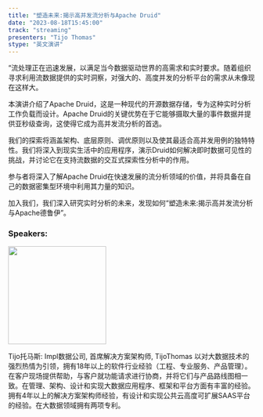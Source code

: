```yaml
---
title: "塑造未来:揭示高并发流分析与Apache Druid"
date: "2023-08-18T15:45:00" 
track: "streaming"
presenters: "Tijo Thomas"
stype: "英文演讲"
---
```

“流处理正在迅速发展，以满足当今数据驱动世界的高需求和实时要求。随着组织寻求利用流数据提供的实时洞察，对强大的、高度并发的分析平台的需求从未像现在这样大。

本演讲介绍了Apache Druid，这是一种现代的开源数据存储，专为这种实时分析工作负载而设计。Apache Druid的关键优势在于它能够摄取大量的事件数据并提供亚秒级查询，这使得它成为高并发流分析的首选。

我们的探索将涵盖架构、底层原则、调优原则以及使其最适合高并发用例的独特特性。我们将深入到现实生活中的应用程序，演示Druid如何解决即时数据可见性的挑战，并讨论它在支持流数据的交互式探索性分析中的作用。

参与者将深入了解Apache Druid在快速发展的流分析领域的价值，并将具备在自己的数据密集型环境中利用其力量的知识。

加入我们，我们深入研究实时分析的未来，发现如何“塑造未来:揭示高并发流分析与Apache德鲁伊”。
 ### Speakers: 
 <img src="https://img.bagevent.com/resource/20230613/1547059990.jpg" width="200" /><br>
 
 Tijo托马斯: Impl数据公司, 首席解决方案架构师, TijoThomas
 以对大数据技术的强烈热情为引领，拥有18年以上的软件行业经验（工程、专业服务、产品管理）。在客户现场提供帮助，与客户就功能请求进行协商，并将它们与产品路线图相一致。在管理、架构、设计和实现大数据应用程序、框架和平台方面有丰富的经验。拥有4年以上的解决方案架构师经验，有设计和实现公共云高度可扩展SAAS平台的经验。在大数据领域拥有两项专利。

 <br><br>